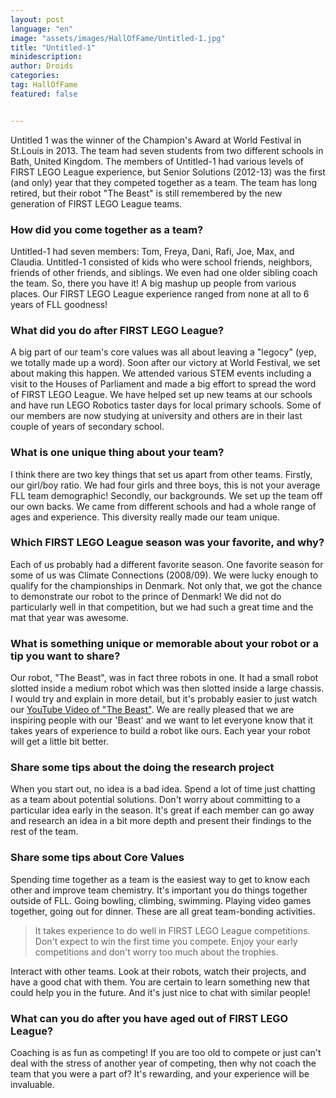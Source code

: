 ```yaml
---
layout: post
language: "en"
image: "assets/images/HallOfFame/Untitled-1.jpg"
title: "Untitled-1"
minidescription:
author: Droids
categories:
tag: HallOfFame
featured: false


---
```


Untitled 1 was the winner of the Champion's Award at World Festival in St.Louis in 2013. The team had seven students from two different schools in Bath, United Kingdom. The members of Untitled-1 had various levels of FIRST LEGO League experience, but Senior Solutions (2012-13) was the first (and only) year that they competed together as a team. The team has long retired, but their robot "The Beast" is still remembered by the new generation of FIRST LEGO League teams.

### How did you come together as a team?

Untitled-1 had seven members: Tom, Freya, Dani, Rafi, Joe, Max, and Claudia. Untitled-1 consisted of kids who were school friends, neighbors, friends of other friends, and siblings.  We even had one older sibling coach the team. So, there you have it! A big mashup up people from various places. Our FIRST LEGO League experience ranged from none at all to 6 years of FLL goodness!

### What did you do after FIRST LEGO League?

A big part of our team's core values was all about leaving a "legocy" (yep, we totally made up a word). Soon after our victory at World Festival, we set about making this happen. We attended various STEM events including a visit to the Houses of Parliament and made a big effort to spread the word of FIRST LEGO League. We have helped set up new teams at our schools and have run LEGO Robotics taster days for local primary schools. Some of our members are now studying at university and others are in their last couple of years of secondary school.

### What is one unique thing about your team?

I think there are two key things that set us apart from other teams. Firstly, our girl/boy ratio. We had four girls and three boys, this is not your average FLL team demographic! Secondly, our backgrounds. We set up the team off our own backs. We came from different schools and had a whole range of ages and experience. This diversity really made our team unique.

### Which FIRST LEGO League season was your favorite, and why?

Each of us probably had a different favorite season. One favorite season for some of us was Climate Connections (2008/09). We were lucky enough to qualify for the championships in Denmark. Not only that, we got the chance to demonstrate our robot to the prince of Denmark! We did not do particularly well in that competition, but we had such a great time and the mat that year was awesome.

### What is something unique or memorable about your robot or a tip you want to share?

Our robot, "The Beast", was in fact three robots in one. It had a small robot slotted inside a medium robot which was then slotted inside a large chassis. I would try and explain in more detail, but it's probably easier to just watch our <a href="https://www.youtube.com/watch?v=--MSSAiEcT0">YouTube Video of "The Beast"</a>. We are really pleased that we are inspiring people with our 'Beast' and we want to let everyone know that it takes years of experience to build a robot like ours. Each year your robot will get a little bit better.

### Share some tips about the doing the research project

When you start out, no idea is a bad idea. Spend a lot of time just chatting as a team about potential solutions. Don't worry about committing to a particular idea early in the season. It's great if each member can go away and research an idea in a bit more depth and present their findings to the rest of the team.

### Share some tips about Core Values

Spending time together as a team is the easiest way to get to know each other and improve team chemistry. It's important you do things together outside of FLL. Going bowling, climbing, swimming. Playing video games together, going out for dinner. These are all great team-bonding activities.

> It takes experience to do well in FIRST LEGO League competitions. Don't expect to win the first time you compete. Enjoy your early competitions and don't worry too much about the trophies.

Interact with other teams. Look at their robots, watch their projects, and have a good chat with them. You are certain to learn something new that could help you in the future. And it's just nice to chat with similar people!

### What can you do after you have aged out of FIRST LEGO League?

Coaching is as fun as competing! If you are too old to compete or just can't deal with the stress of another year of competing, then why not coach the team that you were a part of? It's rewarding, and your experience will be invaluable.
